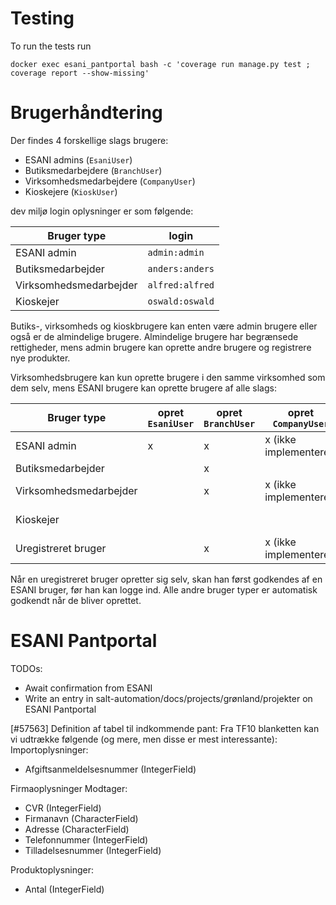 <!--
SPDX-FileCopyrightText: 2023 Magenta ApS <info@magenta.dk>

SPDX-License-Identifier: MPL-2.0
-->

# Testing
To run the tests run
```
docker exec esani_pantportal bash -c 'coverage run manage.py test ; coverage report --show-missing'
```

# Brugerhåndtering
Der findes 4 forskellige slags brugere:
- ESANI admins (`EsaniUser`)
- Butiksmedarbejdere (`BranchUser`)
- Virksomhedsmedarbejdere (`CompanyUser`)
- Kioskejere (`KioskUser`)

dev miljø login oplysninger er som følgende:

| Bruger type             | login            |
|-------------------------|------------------|
| ESANI admin             | `admin:admin`    |
| Butiksmedarbejder       | `anders:anders`  |
| Virksomhedsmedarbejder  | `alfred:alfred`  |
| Kioskejer               | `oswald:oswald`  |

Butiks-, virksomheds og kioskbrugere kan enten være admin brugere eller også er de
almindelige brugere. Almindelige brugere har begrænsede rettigheder, mens admin brugere
kan oprette andre brugere og registrere nye produkter.

Virksomhedsbrugere kan kun oprette brugere i den samme virksomhed som dem selv, mens
ESANI brugere kan oprette brugere af alle slags:

| Bruger type             | opret `EsaniUser` | opret `BranchUser` | opret `CompanyUser` | opret `KioskUser` |
|-------------------------|---|---|------------------------|------------------------|
| ESANI admin             | x | x | x (ikke implementeret) | x                      |
| Butiksmedarbejder       |   | x |                        |                        |
| Virksomhedsmedarbejder  |   | x | x (ikke implementeret) |                        |
| Kioskejer               |   |   |                        | x (ikke implementeret) |
| Uregistreret bruger     |   | x | x (ikke implementeret) | x (ikke implementeret) |

Når en uregistreret bruger opretter sig selv, skan han først godkendes af en ESANI
bruger, før han kan logge ind. Alle andre bruger typer er automatisk godkendt når de
bliver oprettet.


# ESANI Pantportal

TODOs:
* Await confirmation from ESANI
* Write an entry in salt-automation/docs/projects/grønland/projekter on ESANI Pantportal


[#57563] Definition af tabel til indkommende pant:
Fra TF10 blanketten kan vi udtrække følgende (og mere, men disse er mest interessante):
Importoplysninger:
  - Afgiftsanmeldelsesnummer (IntegerField)

Firmaoplysninger Modtager: 
  - CVR (IntegerField)
  - Firmanavn (CharacterField)
  - Adresse (CharacterField)
  - Telefonnummer (IntegerField)
  - Tilladelsesnummer (IntegerField)

Produktoplysninger:
  - Antal (IntegerField)
